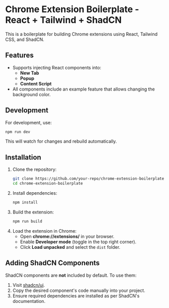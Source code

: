 # Chrome Extension Boilerplate - React + Tailwind + ShadCN

This is a boilerplate for building Chrome extensions using React, Tailwind CSS, and ShadCN.

## Features

- Supports injecting React components into:
  - **New Tab**
  - **Popup**
  - **Content Script**
- All components include an example feature that allows changing the background color.


## Development

For development, use:

```sh
npm run dev
```

This will watch for changes and rebuild automatically.


## Installation

1. Clone the repository:
   ```sh
   git clone https://github.com/your-repo/chrome-extension-boilerplate.git
   cd chrome-extension-boilerplate
   ```
2. Install dependencies:
   ```sh
   npm install
   ```
3. Build the extension:
   ```sh
   npm run build
   ```
4. Load the extension in Chrome:
   - Open **chrome://extensions/** in your browser.
   - Enable **Developer mode** (toggle in the top right corner).
   - Click **Load unpacked** and select the `dist` folder.

## Adding ShadCN Components

ShadCN components are **not** included by default. To use them:

1. Visit [shadcn/ui](https://ui.shadcn.com/).
2. Copy the desired component's code manually into your project.
3. Ensure required dependencies are installed as per ShadCN's documentation.

